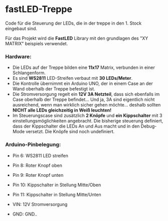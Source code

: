 # fastLED-Treppe
Code für die Steuerung der LEDs, die in der treppe in den 1. Stock eingebaut sind.

Für das Projekt wird die **FastLED** Library mit den grundlagen des "XY MATRIX" beispiels verwendet. 


### Hardware:
- Die LEDs auf der Treppe bilden eine **11x17** Matrix, verbunden in einer Schlangenform.
- Es sind **WS2811** LED-Streifen verbaut mit **30 LEDs/Meter**.
- Die Kontrolle übernimmt ein Arduino UNO, der in einem Case an der Wand oberhalb der Treppe befestigt ist.
- Die Stromversorgung regelt ein **12V 3A Netzteil**, dass sich ebenfalls im Case oberhalb der Treppe befindet... Und ja, 3A sind eigentlich nicht ausreichend, wenn man wirklich sicher gehen möchte... deshalb sollten **NICHT alle LEDs gleichzeitig in Weiß leuchten!**
- Im Steuerungscase sind zusätzlich **2 Knöpfe** und **ein Kippschalter** mit 3 einstellungsmöglichkeiten angebracht. Die bisherige steuerung definiert, dass der Kippschalter die LEDs An und Aus macht und in den Debug-Mode versetzt. Die Knöpfe sind noch undefiniert.

### Arduino-Pinbelegung:

- Pin 6: WS2811 LED streifen

- Pin 8: Roter Knopf oben
- Pin 9: Roter Knopf unten
- Pin 10: Kippschalter in Stellung Mitte/Oben
- Pin 11: Kippschalter in Stellung Mitte/Unten

- VIN: 12V Stromversorgung
- GND: GND..
